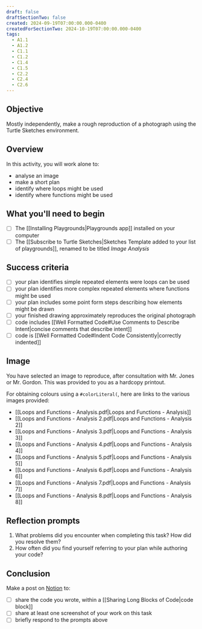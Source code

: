 ```yaml
---
draft: false
draftSectionTwo: false
created: 2024-09-19T07:00:00.000-0400
createdForSectionTwo: 2024-10-19T07:00:00.000-0400
tags:
  - A1.1
  - A1.2
  - C1.1
  - C1.2
  - C1.4
  - C1.5
  - C2.2
  - C2.4
  - C2.6
---
```


## Objective

Mostly independently, make a rough reproduction of a photograph using the Turtle Sketches environment.

## Overview

In this activity, you will work alone to:

- analyse an image
- make a short plan
- identify where loops might be used
- identify where functions might be used
  
## What you'll need to begin
- [ ] The [[Installing Playgrounds|Playgrounds app]] installed on your computer
- [ ] The [[Subscribe to Turtle Sketches|Sketches Template added to your list of playgrounds]], renamed to be titled *Image Analysis*

## Success criteria
- [ ] your plan identifies simple repeated elements were loops can be used
- [ ] your plan identifies more complex repeated elements where functions might be used
- [ ] your plan includes some point form steps describing how elements might be drawn
- [ ] your finished drawing approximately reproduces the original photograph
- [ ] code includes [[Well Formatted Code#Use Comments to Describe Intent|concise comments that describe intent]]
- [ ] code is [[Well Formatted Code#Indent Code Consistently|correctly indented]]

## Image

You have selected an image to reproduce, after consultation with Mr. Jones or Mr. Gordon. This was provided to you as a hardcopy printout.

For obtaining colours using a `#colorLiteral(`, here are links to the various images provided:

- [[Loops and Functions - Analysis.pdf|Loops and Functions - Analysis]]
- [[Loops and Functions - Analysis 2.pdf|Loops and Functions - Analysis 2]]
- [[Loops and Functions - Analysis 3.pdf|Loops and Functions - Analysis 3]]
- [[Loops and Functions - Analysis 4.pdf|Loops and Functions - Analysis 4]]
- [[Loops and Functions - Analysis 5.pdf|Loops and Functions - Analysis 5]]
- [[Loops and Functions - Analysis 6.pdf|Loops and Functions - Analysis 6]]
- [[Loops and Functions - Analysis 7.pdf|Loops and Functions - Analysis 7]]
- [[Loops and Functions - Analysis 8.pdf|Loops and Functions - Analysis 8]]

## Reflection prompts

1. What problems did you encounter when completing this task? How did you resolve them?
2. How often did you find yourself referring to your plan while authoring your code?
   
## Conclusion

Make a post on [Notion](https://notion.so) to:
- [ ] share the code you wrote, within a [[Sharing Long Blocks of Code|code block]]
- [ ] share at least one screenshot of your work on this task
- [ ] briefly respond to the prompts above